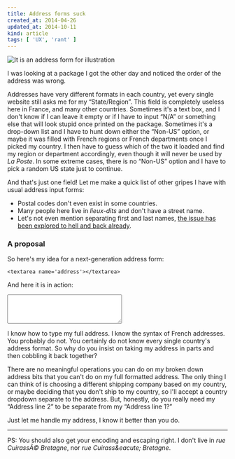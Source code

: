 ```yaml
---
title: Address forms suck
created_at: 2014-04-26
updated_at: 2014-10-11
kind: article
tags: [ 'UX', 'rant' ]
---
```


<div class="wide"><img alt="It is an address form for illustration" src="http://f.codl.fr/1404/0BKNBl.png" /></div>

I was looking at a package I got the other day and noticed the order of the address was wrong.

Addresses have very different formats in each country, yet every single website still asks me for my “State/Region”.
This field is completely useless here in France, and many other countries.
Sometimes it's a text box, and I don't know if I can leave it empty or if I have to input “N/A” or something else that will look stupid once printed on the package.
Sometimes it's a drop-down list and I have to hunt down either the “Non-US” option, or maybe it was filled with French regions or French departments once I picked my country.
I then have to guess which of the two it loaded and find my region or department accordingly, even though it will never be used by *La Poste*.
In some extreme cases, there is no “Non-US” option and I have to pick a random US state just to continue.

And that's just one field! Let me make a quick list of other gripes I have with usual address input forms:

* Postal codes don't even exist in some countries.
* Many people here live in *lieux-dits* and don't have a street name.
* Let's not even mention separating first and last names, [the issue has been explored to hell and back already](http://www.w3.org/International/questions/qa-personal-names).

### A proposal

So here's my idea for a next-generation address form:

    <textarea name='address'></textarea>

And here it is in action:

<div><textarea cols='30' rows='4' name='address'></textarea></div>

I know how to type my full address. I know the syntax of French addresses. You probably do not. You certainly do not know every single country's address format.
So why do you insist on taking my address in parts and then cobbling it back together?

There are no meaningful operations you can do on my broken down address bits that you can't do on my full formatted address. The only thing I can think of is choosing a different shipping company based on my country, or maybe deciding that you don't ship to my country, so I'll accept a country dropdown separate to the address.
But, honestly, do you really need my “Address line 2” to be separate from my “Address line 1?”

Just let me handle my address, I know it better than you do.

---

PS: You should also get your encoding and escaping right. I don't live in *rue CuirassÃ© Bretagne*, nor *rue Cuirass&amp;eacute; Bretagne*.

